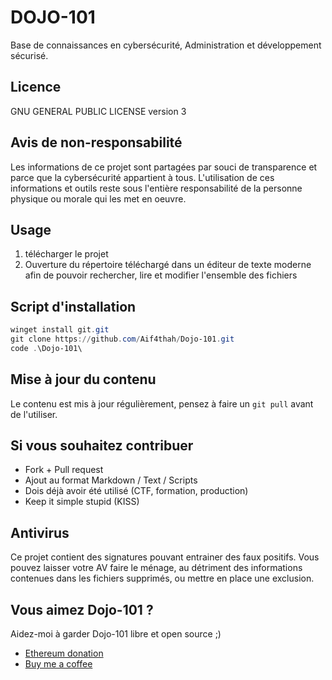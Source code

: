 # DOJO-101

Base de connaissances en cybersécurité, Administration et développement sécurisé.

## Licence

GNU GENERAL PUBLIC LICENSE version 3

## Avis de non-responsabilité

Les informations de ce projet sont partagées par souci de transparence et parce que la cybersécurité appartient à tous. L'utilisation de ces informations et outils reste sous l'entière responsabilité de la personne physique ou morale qui les met en oeuvre.

## Usage

1. télécharger le projet
2. Ouverture du répertoire téléchargé dans un éditeur de texte moderne afin de pouvoir rechercher, lire et modifier l'ensemble des fichiers

## Script d'installation

```powershell
winget install git.git
git clone https://github.com/Aif4thah/Dojo-101.git
code .\Dojo-101\
```

## Mise à jour du contenu

Le contenu est mis à jour régulièrement, pensez à faire un `git pull` avant de l'utiliser.

## Si vous souhaitez contribuer

* Fork + Pull request
* Ajout au format Markdown / Text / Scripts
* Dois déjà avoir été utilisé (CTF, formation, production)
* Keep it simple stupid (KISS)

## Antivirus

Ce projet contient des signatures pouvant entrainer des faux positifs. 
Vous pouvez laisser votre AV faire le ménage, au détriment des informations contenues dans les fichiers supprimés, ou mettre en place une exclusion.

## Vous aimez Dojo-101 ?

Aidez-moi à garder Dojo-101 libre et open source ;)

* [Ethereum donation](https://etherscan.io/address/0xcC424e30Ff6eEAb4E6B3A900c5446038F858b314)
* [Buy me a coffee](https://www.buymeacoffee.com/taisensolutions)
